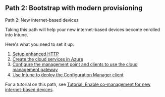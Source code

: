 ## Path 2: Bootstrap with modern provisioning
Path 2: New internet-based devices

Taking this path will help your new internet-based devices become enrolled into Intune.

Here's what you need to set it up:

1. [Setup enhanced HTTP](/mem/configmgr/core/plan-design/hierarchy/enhanced-http.md)  
2. [Create the cloud services in Azure](/mem/configmgr/core/servers/deploy/configure/azure-services-wizard.md)  
3. [Configure the management point and clients to use the cloud management gateway](/mem/configmgr/core/clients/manage/cmg/setup-cloud-management-gateway.md)  
4. [Use Intune to deploy the Configuration Manager client](/mem/configmgr/comanage/how-to-prepare-Win10.md)  

For a tutorial on this path, see [Tutorial: Enable co-management for new internet-based devices](/mem/configmgr/comanage/tutorial-co-manage-new-devices.md).